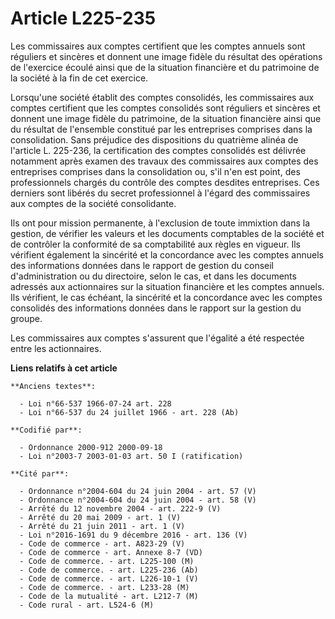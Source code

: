 # Article L225-235

Les commissaires aux comptes certifient que les comptes annuels sont réguliers et sincères et donnent une image fidèle du
résultat des opérations de l'exercice écoulé ainsi que de la situation financière et du patrimoine de la société à la fin de
cet exercice.

Lorsqu'une société établit des comptes consolidés, les commissaires aux comptes certifient que les comptes consolidés sont
réguliers et sincères et donnent une image fidèle du patrimoine, de la situation financière ainsi que du résultat de
l'ensemble constitué par les entreprises comprises dans la consolidation. Sans préjudice des dispositions du quatrième alinéa
de l'article L. 225-236, la certification des comptes consolidés est délivrée notamment après examen des travaux des
commissaires aux comptes des entreprises comprises dans la consolidation ou, s'il n'en est point, des professionnels chargés
du contrôle des comptes desdites entreprises. Ces derniers sont libérés du secret professionnel à l'égard des commissaires
aux comptes de la société consolidante.

Ils ont pour mission permanente, à l'exclusion de toute immixtion dans la gestion, de vérifier les valeurs et les documents
comptables de la société et de contrôler la conformité de sa comptabilité aux règles en vigueur. Ils vérifient également la
sincérité et la concordance avec les comptes annuels des informations données dans le rapport de gestion du conseil
d'administration ou du directoire, selon le cas, et dans les documents adressés aux actionnaires sur la situation financière
et les comptes annuels. Ils vérifient, le cas échéant, la sincérité et la concordance avec les comptes consolidés des
informations données dans le rapport sur la gestion du groupe.

Les commissaires aux comptes s'assurent que l'égalité a été respectée entre les actionnaires.

**Liens relatifs à cet article**

	**Anciens textes**:

	  - Loi n°66-537 1966-07-24 art. 228
	  - Loi n°66-537 du 24 juillet 1966 - art. 228 (Ab)

	**Codifié par**:

	  - Ordonnance 2000-912 2000-09-18
	  - Loi n°2003-7 2003-01-03 art. 50 I (ratification)

	**Cité par**:

	  - Ordonnance n°2004-604 du 24 juin 2004 - art. 57 (V)
	  - Ordonnance n°2004-604 du 24 juin 2004 - art. 58 (V)
	  - Arrêté du 12 novembre 2004 - art. 222-9 (V)
	  - Arrêté du 20 mai 2009 - art. 1 (V)
	  - Arrêté du 21 juin 2011 - art. 1 (V)
	  - Loi n°2016-1691 du 9 décembre 2016 - art. 136 (V)
	  - Code de commerce - art. A823-29 (V)
	  - Code de commerce - art. Annexe 8-7 (VD)
	  - Code de commerce. - art. L225-100 (M)
	  - Code de commerce. - art. L225-236 (Ab)
	  - Code de commerce. - art. L226-10-1 (V)
	  - Code de commerce. - art. L233-28 (M)
	  - Code de la mutualité - art. L212-7 (M)
	  - Code rural - art. L524-6 (M)
